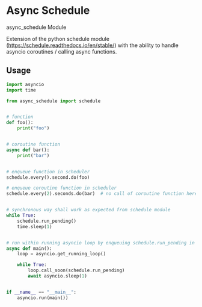 # Async Schedule

async_schedule Module

Extension of the python schedule module (https://schedule.readthedocs.io/en/stable/) with the ability to handle asyncio coroutines / calling async functions.

Usage
-----
```python
import asyncio
import time

from async_schedule import schedule


# function
def foo():
    print("foo")


# coroutine function
async def bar():
    print("bar")


# enqueue function in scheduler
schedule.every().second.do(foo)

# enqueue coroutine function in scheduler
schedule.every(2).seconds.do(bar)  # no call of coroutine function here, just add the coroutine function


# synchronous way shall work as expected from schedule module
while True:
    schedule.run_pending()
    time.sleep(1)


# run within running asyncio loop by enqueuing schedule.run_pending in the running loop
async def main():
    loop = asyncio.get_running_loop()

    while True:
        loop.call_soon(schedule.run_pending)
        await asyncio.sleep(1)


if __name__ == "__main__":
    asyncio.run(main())
```
